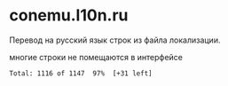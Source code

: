 # conemu.l10n.ru

Перевод на русский язык строк из файла локализации.

многие строки не помещаются в интерфейсе

```
Total: 1116 of 1147  97%  [+31 left]
```
